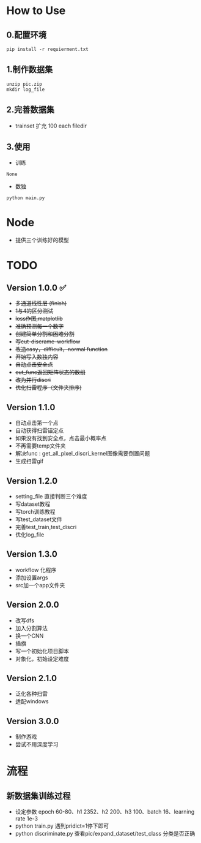 # How to Use
## 0.配置环境
```
pip install -r requierment.txt
```

## 1.制作数据集
```
unzip pic.zip
mkdir log_file
```

## 2.完善数据集
+ trainset 扩充 100 each filedir

## 3.使用
+ 训练
```
None
```
+ 数独
```
python main.py
```

# Node
+ 提供三个训练好的模型

# TODO
Version 1.0.0 :white_check_mark:
---
+ ~~多通道线性层 (finish)~~
+ ~~1与4的区分测试~~
+ ~~loss作图,matplotlib~~
+ ~~准确预测每一个数字~~
+ ~~创建简单分割和困难分割~~
+ ~~写cut-discrame-workflow~~
+ ~~改造easy，difficult，normal function~~
+ ~~开始写入数独内容~~
+ ~~自动点击安全点~~
+ ~~cut_func返回矩阵状态的数组~~
+ ~~改为并行discri~~
+ ~~优化扫雷程序（文件夹排序)~~


Version 1.1.0
---
+ 自动点击第一个点
+ 自动获得扫雷锚定点
+ 如果没有找到安全点，点击最小概率点
+ 不再需要temp文件夹
+ 解决func : get_all_pixel_discri_kernel图像需要倒置问题
+ 生成扫雷gif


Version 1.2.0
---
+ setting_file 直接判断三个难度
+ 写dataset教程
+ 写torch训练教程
+ 写test_dataset文件
+ 完善test_train,test_discri
+ 优化log_file

Version 1.3.0
---
+ workflow 化程序
+ 添加设置args
+ src加一个app文件夹


Version 2.0.0
---
+ 改写dfs
+ 加入分割算法
+ 换一个CNN
+ 插旗
+ 写一个初始化项目脚本
+ 对象化，初始设定难度

Version 2.1.0
---
+ 泛化各种扫雷
+ 适配windows

Version 3.0.0
---
+ 制作游戏
+ 尝试不用深度学习


# 流程

## 新数据集训练过程
+ 设定参数 epoch 60-80、h1 2352、h2 200、h3 100、batch 16、learning rate 1e-3 
+ python train.py 遇到pridict=1停下即可
+ python discriminate.py 查看pic/expand_dataset/test_class 分类是否正确
